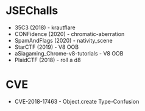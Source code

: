 # JSEChalls

* 35C3 (2018) - krautflare
* CONFidence (2020) - chromatic-aberration
* SpamAndFlags (2020) - nativity_scene
* StarCTF (2019) - V8 OOB
* aSiagaming_Chrome-v8-tutorials - V8 OOB 
* PlaidCTF (2018) - roll a d8

# CVE

* CVE-2018-17463 - Object.create Type-Confusion
